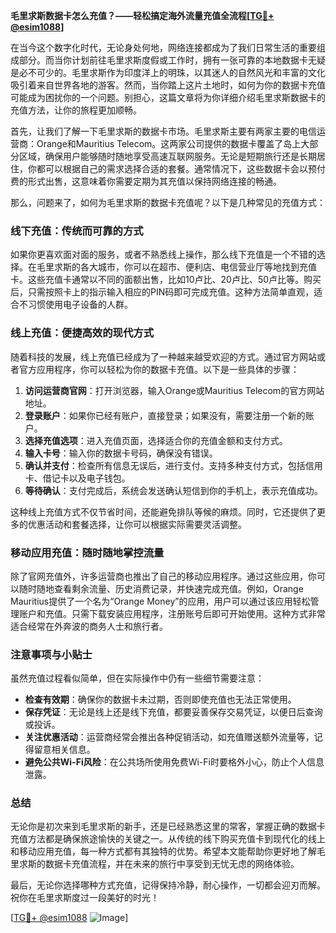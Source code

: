 **毛里求斯数据卡怎么充值？——轻松搞定海外流量充值全流程[[TG💪+ @esim1088](https://t.me/s/esim1088)]**

在当今这个数字化时代，无论身处何地，网络连接都成为了我们日常生活的重要组成部分。而当你计划前往毛里求斯度假或工作时，拥有一张可靠的本地数据卡无疑是必不可少的。毛里求斯作为印度洋上的明珠，以其迷人的自然风光和丰富的文化吸引着来自世界各地的游客。然而，当你踏上这片土地时，如何为你的数据卡充值可能成为困扰你的一个问题。别担心，这篇文章将为你详细介绍毛里求斯数据卡的充值方法，让你的旅程更加顺畅。

首先，让我们了解一下毛里求斯的数据卡市场。毛里求斯主要有两家主要的电信运营商：Orange和Mauritius Telecom。这两家公司提供的数据卡覆盖了岛上大部分区域，确保用户能够随时随地享受高速互联网服务。无论是短期旅行还是长期居住，你都可以根据自己的需求选择合适的套餐。通常情况下，这些数据卡会以预付费的形式出售，这意味着你需要定期为其充值以保持网络连接的畅通。

那么，问题来了，如何为毛里求斯的数据卡充值呢？以下是几种常见的充值方式：

### **线下充值：传统而可靠的方式**

如果你更喜欢面对面的服务，或者不熟悉线上操作，那么线下充值是一个不错的选择。在毛里求斯的各大城市，你可以在超市、便利店、电信营业厅等地找到充值卡。这些充值卡通常以不同的面额出售，比如10卢比、20卢比、50卢比等。购买后，只需按照卡上的指示输入相应的PIN码即可完成充值。这种方法简单直观，适合不习惯使用电子设备的人群。

### **线上充值：便捷高效的现代方式**

随着科技的发展，线上充值已经成为了一种越来越受欢迎的方式。通过官方网站或者官方应用程序，你可以轻松为你的数据卡充值。以下是一些具体的步骤：

1. **访问运营商官网**：打开浏览器，输入Orange或Mauritius Telecom的官方网站地址。
2. **登录账户**：如果你已经有账户，直接登录；如果没有，需要注册一个新的账户。
3. **选择充值选项**：进入充值页面，选择适合你的充值金额和支付方式。
4. **输入卡号**：输入你的数据卡号码，确保没有错误。
5. **确认并支付**：检查所有信息无误后，进行支付。支持多种支付方式，包括信用卡、借记卡以及电子钱包。
6. **等待确认**：支付完成后，系统会发送确认短信到你的手机上，表示充值成功。

这种线上充值方式不仅节省时间，还能避免排队等候的麻烦。同时，它还提供了更多的优惠活动和套餐选择，让你可以根据实际需要灵活调整。

### **移动应用充值：随时随地掌控流量**

除了官网充值外，许多运营商也推出了自己的移动应用程序。通过这些应用，你可以随时随地查看剩余流量、历史消费记录，并快速完成充值。例如，Orange Mauritius提供了一个名为“Orange Money”的应用，用户可以通过该应用轻松管理账户和充值。只需下载安装应用程序，注册账号后即可开始使用。这种方式非常适合经常在外奔波的商务人士和旅行者。

### **注意事项与小贴士**

虽然充值过程看似简单，但在实际操作中仍有一些细节需要注意：

- **检查有效期**：确保你的数据卡未过期，否则即使充值也无法正常使用。
- **保存凭证**：无论是线上还是线下充值，都要妥善保存交易凭证，以便日后查询或投诉。
- **关注优惠活动**：运营商经常会推出各种促销活动，如充值赠送额外流量等，记得留意相关信息。
- **避免公共Wi-Fi风险**：在公共场所使用免费Wi-Fi时要格外小心，防止个人信息泄露。

### **总结**

无论你是初次来到毛里求斯的新手，还是已经熟悉这里的常客，掌握正确的数据卡充值方法都是确保旅途愉快的关键之一。从传统的线下购买充值卡到现代化的线上和移动应用充值，每一种方式都有其独特的优势。希望本文能帮助你更好地了解毛里求斯的数据卡充值流程，并在未来的旅行中享受到无忧无虑的网络体验。

最后，无论你选择哪种方式充值，记得保持冷静，耐心操作，一切都会迎刃而解。祝你在毛里求斯度过一段美好的时光！

[[TG💪+ @esim1088](https://t.me/s/esim1088) ![Image](https://i.postimg.cc/4NQfJmqS/Snipaste-2025-05-13-00-14-12.png)]